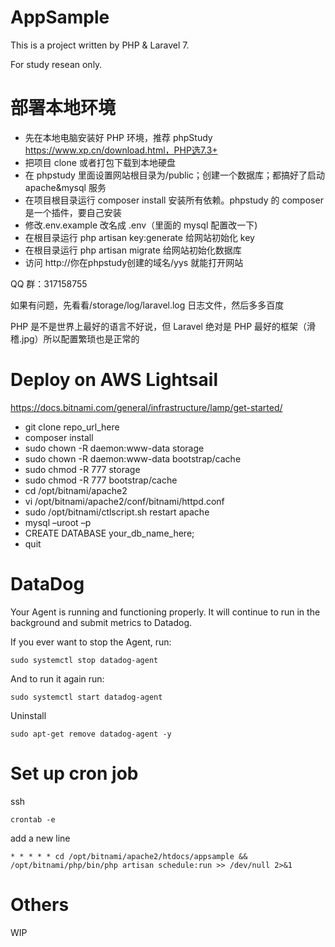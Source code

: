 # AppSample

This is a project written by PHP & Laravel 7.

For study resean only.

# 部署本地环境

-   先在本地电脑安装好 PHP 环境，推荐 phpStudy https://www.xp.cn/download.html，PHP选7.3+
-   把项目 clone 或者打包下载到本地硬盘
-   在 phpstudy 里面设置网站根目录为/public；创建一个数据库；都搞好了启动 apache&mysql 服务
-   在项目根目录运行 composer install 安装所有依赖。phpstudy 的 composer 是一个插件，要自己安装
-   修改.env.example 改名成 .env（里面的 mysql 配置改一下)
-   在根目录运行 php artisan key:generate 给网站初始化 key
-   在根目录运行 php artisan migrate 给网站初始化数据库
-   访问 http://你在phpstudy创建的域名/yys 就能打开网站

QQ 群：317158755

如果有问题，先看看/storage/log/laravel.log 日志文件，然后多多百度

PHP 是不是世界上最好的语言不好说，但 Laravel 绝对是 PHP 最好的框架（滑稽.jpg）所以配置繁琐也是正常的

# Deploy on AWS Lightsail

https://docs.bitnami.com/general/infrastructure/lamp/get-started/

-   git clone repo_url_here
-   composer install
-   sudo chown -R daemon:www-data storage
-   sudo chown -R daemon:www-data bootstrap/cache
-   sudo chmod -R 777 storage
-   sudo chmod -R 777 bootstrap/cache
-   cd /opt/bitnami/apache2
-   vi /opt/bitnami/apache2/conf/bitnami/httpd.conf
-   sudo /opt/bitnami/ctlscript.sh restart apache
-   mysql –uroot –p
-   CREATE DATABASE your_db_name_here;
-   quit

# DataDog

Your Agent is running and functioning properly. It will continue to run in the
background and submit metrics to Datadog.

If you ever want to stop the Agent, run:

    sudo systemctl stop datadog-agent

And to run it again run:

    sudo systemctl start datadog-agent

Uninstall

    sudo apt-get remove datadog-agent -y

# Set up cron job

ssh

    crontab -e

add a new line

    * * * * * cd /opt/bitnami/apache2/htdocs/appsample && /opt/bitnami/php/bin/php artisan schedule:run >> /dev/null 2>&1

# Others

WIP
